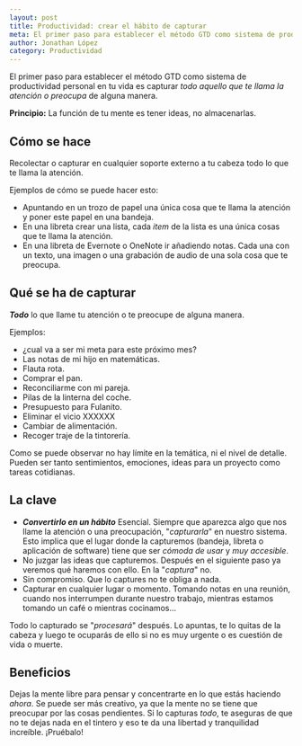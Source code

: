 ```yaml
---
layout: post
title: Productividad: crear el hábito de capturar
meta: El primer paso para establecer el método GTD como sistema de productividad personal en tu vida.
author: Jonathan López
category: Productividad
---
```



El primer paso para establecer el método GTD como sistema de productividad personal en tu vida es capturar *todo aquello que te llama la atención o preocupa* de alguna manera.

**Principio:** La función de tu mente es tener ideas, no almacenarlas.

## Cómo se hace

Recolectar o capturar en cualquier soporte externo a tu cabeza todo lo que te llama la atención.

Ejemplos de cómo se puede hacer esto:

* Apuntando en un trozo de papel una única cosa que te llama la atención y poner este papel en una bandeja. 
* En una libreta crear una lista, cada *item* de la lista es una única cosas que te llama la atención.
* En una libreta de Evernote o OneNote ir añadiendo notas. Cada una con un texto, una imagen o una grabación de audio de una sola cosa que te preocupa.

## Qué se ha de capturar

***Todo*** lo que llame tu atención o te preocupe de alguna manera.

Ejemplos:

* ¿cual va a ser mi meta para este próximo mes?
* Las notas de mi hijo en matemáticas.
* Flauta rota.
* Comprar el pan.
* Reconciliarme con mi pareja.
* Pilas de la linterna del coche.
* Presupuesto para Fulanito.
* Eliminar el vicio XXXXXX
* Cambiar de alimentación.
* Recoger traje de la tintorería.

Como se puede observar no hay límite en la temática, ni el nivel de detalle. Pueden ser tanto sentimientos, emociones, ideas para un proyecto como tareas cotidianas.

## La clave

* ***Convertirlo en un hábito***
	Esencial. Siempre que aparezca algo que nos llame la atención o una preocupación, "*capturarla*" en nuestro sistema. Esto implica que el lugar donde la capturemos (bandeja, libreta o aplicación de software) tiene que ser *cómoda de usar* y *muy accesible*.
* No juzgar las ideas que capturemos. 
	Después en el siguiente paso ya veremos qué haremos con ello. En la "*captura*" no.
* Sin compromiso.
	Que lo captures no te obliga a nada.
* Capturar en cualquier lugar o momento.
	Tomando notas en una reunión, cuando nos interrumpen durante nuestro trabajo, mientras estamos tomando un café o mientras cocinamos... 

Todo lo capturado se "*procesará*" después. Lo apuntas, te lo quitas de la cabeza y luego te ocuparás de ello si no es muy urgente o es cuestión de vida o muerte.

## Beneficios

Dejas la mente libre para pensar y concentrarte en lo que estás haciendo *ahora*. Se puede ser más creativo, ya que la mente no se tiene que preocupar por las cosas pendientes. Si lo capturas *todo*, te aseguras de que no te dejas nada en el tintero y eso te da una libertad y tranquilidad increíble. ¡Pruébalo!
